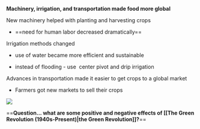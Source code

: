 **Machinery, irrigation, and transportation made food more global**


New machinery helped with planting and harvesting crops
- ==need for human labor decreased dramatically==

  

Irrigation methods changed
- use of water became more efficient and sustainable

- instead of flooding - use  center pivot and drip irrigation

Advances in transportation made it easier to get crops to a global market
- Farmers got new markets to sell their crops


![](https://lh7-us.googleusercontent.com/Jr8hdxdQw8-aJTmD2GBE8kCwL3C6wK0nNm2ckM2Z8hhXquYNK_ZiJPRb18z1xwpSMDGWR59hVbi3MRWeO-N4b3Z0dAMchnVCt-1ZdFyltA6wMFVwIexfxNPESKcXxPJd7LA_gNncVxlLNn0vplioCe3t=s2048)

==**Question… what are some positive and negative effects of [[The Green Revolution (1940s-Present)|the Green Revolution]]?**==

